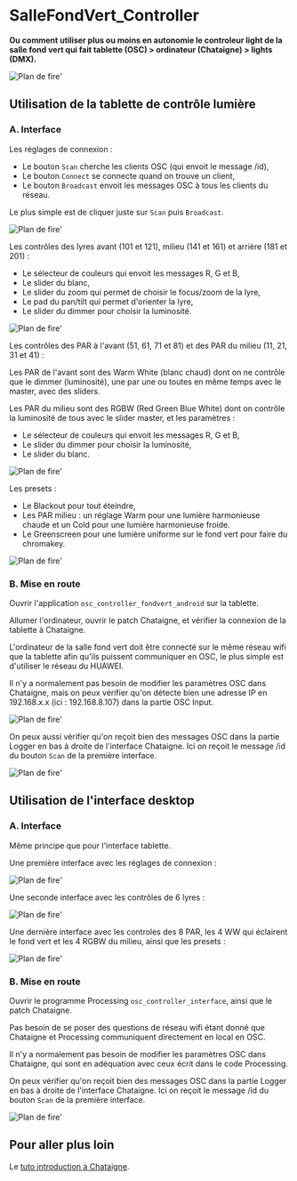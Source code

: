 # SalleFondVert_Controller

**Ou comment utiliser plus ou moins en autonomie le controleur light de la salle fond vert qui fait tablette (OSC) > ordinateur (Chataigne) > lights (DMX).**

<!-- Le patch sur Chataigne : modifier les variables dans Chataigne pour les renvoyer en OSC ? et notamment pouvoir rallumer après un blackout ?
Blackout c'est un toggle ?

L'interface Android sur PureData puis Processing.

Faire une explication de l'interface et de ce qui controle quoi,  + photo
-->

![Plan de fire'](./images/planFeu.png)

## Utilisation de la tablette de contrôle lumière

### A. Interface

Les réglages de connexion :

- Le bouton `Scan` cherche les clients OSC (qui envoit le message /id), 
- Le bouton `Connect` se connecte quand on trouve un client,
- Le bouton `Broadcast` envoit les messages OSC à tous les clients du réseau.

Le plus simple est de cliquer juste sur `Scan` puis `Broadcast`.

![Plan de fire'](./images/screen1.jpg)

Les contrôles des lyres avant (101 et 121), milieu (141 et 161) et arrière (181 et 201) :

- Le sélecteur de couleurs qui envoit les messages R, G et B,
- Le slider du blanc,
- Le slider du zoom qui permet de choisir le focus/zoom de la lyre,
- Le pad du pan/tilt qui permet d'orienter la lyre,
- Le slider du dimmer pour choisir la luminosité.

![Plan de fire'](./images/screen2.jpg)

Les contrôles des PAR à l'avant (51, 61, 71 et 81) et des PAR du milieu (11, 21, 31 et 41) :

Les PAR de l'avant sont des Warm White (blanc chaud) dont on ne contrôle que le dimmer (luminosité), une par une ou toutes en même temps avec le master, avec des sliders.

Les PAR du milieu sont des RGBW (Red Green Blue White) dont on contrôle la luminosité de tous avec le slider master, et les paramètres :
- Le sélecteur de couleurs qui envoit les messages R, G et B,
- Le slider du dimmer pour choisir la luminosité,
- Le slider du blanc.

![Plan de fire'](./images/screen5.jpg)

Les presets :

- Le Blackout pour tout éteindre,
- Les PAR milieu : un réglage Warm pour une lumière harmonieuse chaude et un Cold pour une lumière harmonieuse froide.
- Le Greenscreen pour une lumière uniforme sur le fond vert pour faire du chromakey.

![Plan de fire'](./images/screen6.jpg)

### B. Mise en route

Ouvrir l'application `osc_controller_fondvert_android` sur la tablette.

Allumer l'ordinateur, ouvrir le patch Chataigne, et vérifier la connexion de la tablette à Chataigne.

L'ordinateur de la salle fond vert doit être connecté sur le même réseau wifi que la tablette afin qu'ils puissent communiquer en OSC, le plus simple est d'utiliser le réseau du HUAWEI.

Il n'y a normalement pas besoin de modifier les paramètres OSC dans Chataigne, mais on peux vérifier qu'on détecte bien une adresse IP en 192.168.x.x (ici : 192.168.8.107) dans la partie OSC Input.

![Plan de fire'](./images/screen7.png)

On peux aussi vérifier qu'on reçoit bien des messages OSC dans la partie Logger en bas à droite de l'interface Chataigne. Ici on reçoit le message /id du bouton `Scan` de la première interface.

![Plan de fire'](./images/screen8.png)

## Utilisation de l'interface desktop

### A. Interface

Même principe que pour l'interface tablette.

Une première interface avec les réglages de connexion :

![Plan de fire'](./images/screen9.png)

Une seconde interface avec les contrôles de 6 lyres :

![Plan de fire'](./images/screen10.png)

Une dernière interface avec les controles des 8 PAR, les 4 WW qui éclairent le fond vert et les 4 RGBW du milieu, ainsi que les presets :

![Plan de fire'](./images/screen11.png)

### B. Mise en route

Ouvrir le programme Processing `osc_controller_interface`, ainsi que le patch Chataigne.

Pas besoin de se poser des questions de réseau wifi étant donné que Chataigne et Processing communiquent directement en local en OSC.

Il n'y a normalement pas besoin de modifier les paramètres OSC dans Chataigne, qui sont en adéquation avec ceux écrit dans le code Processing.

On peux vérifier qu'on reçoit bien des messages OSC dans la partie Logger en bas à droite de l'interface Chataigne. Ici on reçoit le message /id du bouton `Scan` de la première interface.

![Plan de fire'](./images/screen8.png)

## Pour aller plus loin

Le [tuto introduction à Chataigne](https://github.com/LucieMrc/Chataigne_2spi).